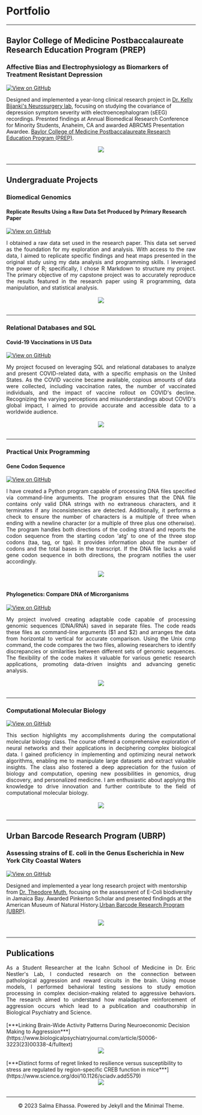 # Portfolio
---
## Baylor College of Medicine Postbaccalaureate Research Education Program (PREP)
### Affective Bias and Electrophysiology as Biomarkers of Treatment Resistant Depression 
[![View on GitHub](https://img.shields.io/badge/GitHub-View_on_GitHub-blue?logo=GitHub)](https://github.com/salmaelhassa/Behavior-and-Electrophysiology-in-Depression)

Designed and implemented a year-long clinical research project in [Dr. Kelly Bijanki's Neurosurgery lab](https://www.bcm.edu/research/faculty-labs/kelly-bijanki-lab), focusing on studying the covariance of depression symptom severity with electroencephalogram (sEEG) recordings. Presnted findings at Annual Biomedical Research Conference for Minority Students, Anaheim, CA and awarded ABRCMS Presentation Awardee. [Baylor College of Medicine Postbaccalaureate Research Education Program (PREP)](https://www.bcm.edu/education/graduate-school-of-biomedical-sciences/programs/diversity/postbaccalaureate-research-education-program-prep).
<br>
<center><img src="images/bcm.png"/></center>
<br>

---
## Undergraduate Projects 
### Biomedical Genomics 
#### Replicate Results Using a Raw Data Set Produced by Primary Research Paper
[![View on GitHub](https://img.shields.io/badge/GitHub-View_on_GitHub-blue?logo=GitHub)](https://github.com/salmaelhassa/Replicate-Results-of-Research-Paper)
<div style="text-align: justify">I obtained a raw data set used in the research paper. This data set served as the foundation for my exploration and analysis. With access to the raw data, I aimed to replicate specific findings and heat maps presented in the original study using my data analysis and programming skills. I leveraged the power of R; specifically, I chose R Markdown to structure my project. The primary objective of my capstone project was to accurately reproduce the results featured in the research paper using  R programming, data manipulation, and statistical analysis.</div>
<br>
<center><img src="pdf/finalpaper.pdf"/></center>
<br>

---
### Relational Databases and SQL
#### Covid-19 Vaccinations in US Data
[![View on GitHub](https://img.shields.io/badge/GitHub-View_on_GitHub-blue?logo=GitHub)](https://github.com/salmaelhassa/Covid-19-Vaccination-US)
<div style="text-align: justify">My project focused on leveraging SQL and relational databases to analyze and present COVID-related data, with a specific emphasis on the United States. As the COVID vaccine became available, copious amounts of data were collected, including vaccination rates, the number of vaccinated individuals, and the impact of vaccine rollout on COVID's decline. Recognizing the varying perceptions and misunderstandings about COVID's global impact, I aimed to provide accurate and accessible data to a worldwide audience. </div>
<br>
<center><img src="images/fb-food-trends.png"></center>
<br>

---
### Practical Unix Programming
#### Gene Codon Sequence
[![View on GitHub](https://img.shields.io/badge/GitHub-View_on_GitHub-blue?logo=GitHub)](https://github.com/salmaelhassa/Gene-Codon-Sequence)
<div style="text-align: justify">I have created a Python program capable of processing DNA files specified via command-line arguments. The program ensures that the DNA file contains only valid DNA strings with no extraneous characters, and it terminates if any inconsistencies are detected. Additionally, it performs a check to ensure the number of characters is a multiple of three when ending with a newline character (or a multiple of three plus one otherwise). The program handles both directions of the coding strand and reports the codon sequence from the starting codon 'atg' to one of the three stop codons (taa, tag, or tga). It provides information about the number of codons and the total bases in the transcript. If the DNA file lacks a valid gene codon sequence in both directions, the program notifies the user accordingly.</div>
<br>
<center><img src="images/detect-spam-nlp.png"/></center>
<br>

#### Phylogenetics: Compare DNA of Microrganisms
[![View on GitHub](https://img.shields.io/badge/GitHub-View_on_GitHub-blue?logo=GitHub)](https://github.com/salmaelhassa/Phylogenetics-Compare-DNA-Microrganisms)
<div style="text-align: justify">My project involved creating adaptable code capable of processing genomic sequences (DNA/RNA) saved in separate files. The code reads these files as command-line arguments ($1 and $2) and arranges the data from horizontal to vertical for accurate comparison. Using the Unix cmp command, the code compares the two files, allowing researchers to identify discrepancies or similarities between different sets of genomic sequences. The flexibility of the code makes it valuable for various genetic research applications, promoting data-driven insights and advancing genetic analysis.</div>
<br>
<center><img src="images/detect-spam-nlp.png"/></center>
<br>

---
### Computational Molecular Biology
[![View on GitHub](https://img.shields.io/badge/GitHub-View_on_GitHub-blue?logo=GitHub)](https://github.com/salmaelhassa/2022-Spring-Computational-Molecular-Biology)
<div style="text-align: justify">This section highlights my accomplishments during the computational molecular biology class. The course offered a comprehensive exploration of neural networks and their applications in deciphering complex biological data. I gained proficiency in implementing and optimizing neural network algorithms, enabling me to manipulate large datasets and extract valuable insights. The class also fostered a deep appreciation for the fusion of biology and computation, opening new possibilities in genomics, drug discovery, and personalized medicine. I am enthusiastic about applying this knowledge to drive innovation and further contribute to the field of computational molecular biology.</div>
<br>
<center><img src="images/detect-spam-nlp.png"/></center>
<br>

---
## Urban Barcode Research Program (UBRP)
### Assessing strains of E. coli in the Genus Escherichia in New York City Coastal Waters
[![View on GitHub](https://img.shields.io/badge/GitHub-View_on_GitHub-blue?logo=GitHub)](https://github.com/salmaelhassa/Behavior-and-Electrophysiology-in-Depression)

Designed and implemented a year long research project with mentorship from [Dr. Theodore Muth](http://www.brooklyn.cuny.edu/web/academics/faculty/faculty_profile.jsp?faculty=105), focusing on the assessment of E-Coli biodiversity in Jamaica Bay. Awarded Pinkerton Scholar and presented findingds at the American Museum of Natural History.[Urban Barcode Research Program (UBRP)](https://dnabarcoding101.org/symposium/details/1701).
<br>
<center><img src="images/bcm.png"/></center>
<br>

---
## Publications
<div style="text-align: justify">As a Student Researcher at the Icahn School of Medicine in Dr. Eric Nestler's Lab, I conducted research on the connection between pathological aggression and reward circuits in the brain. Using mouse models, I performed behavioral testing sessions to study emotion processing in complex decision-making related to aggressive behaviors. The research aimed to understand how maladaptive reinforcement of aggression occurs which lead to a publication and coauthorship in Biological Psychiatry and Science.</div>
<br>
[***Linking Brain-Wide Activity Patterns During Neuroeconomic Decision Making to Aggression***](https://www.biologicalpsychiatryjournal.com/article/S0006-3223(23)00338-4/fulltext)

<center><img src="images/biopsych.jpg"/></center>
<br>
[***Distinct forms of regret linked to resilience versus susceptibility to stress are regulated by region-specific CREB function in mice***](https://www.science.org/doi/10.1126/sciadv.add5579)

<center><img src="images/scienceadvance.jpg"/></center>
<br>

---
<center>© 2023 Salma Elhassa. Powered by Jekyll and the Minimal Theme.</center>
